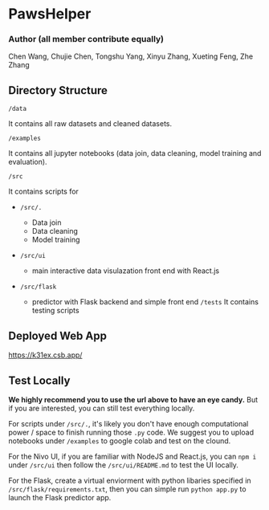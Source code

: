 # PawsHelper

### Author (all member contribute equally)
Chen Wang, Chujie Chen, Tongshu Yang, Xinyu Zhang, Xueting Feng, Zhe Zhang

## Directory Structure
`/data`

It contains all raw datasets and cleaned datasets.

`/examples`

It contains all jupyter notebooks (data join, data cleaning, model training and evaluation).

`/src`

It contains scripts for 

- `/src/.`
    - Data join
    - Data cleaning
    - Model training

- `/src/ui`
    - main interactive data visulazation front end with React.js 

- `/src/flask`
    - predictor with Flask backend and simple front end
`/tests`
It contains testing scripts 

## Deployed Web App
https://k31ex.csb.app/

## Test Locally
**We highly recommend you to use the url above to have an eye candy.** But if you are interested, you can still test everything locally.

For scripts under `/src/.`, it's likely you don't have enough computational power / space to finish running those `.py` code. We suggest you to upload notebooks under `/examples` to google colab and test on the clound.

For the Nivo UI, if you are familiar with NodeJS and React.js, you can `npm i` under `/src/ui` then follow the `/src/ui/README.md` to test the UI locally.

For the Flask, create a virtual enviorment with python libaries specified in `/src/flask/requirements.txt`, then you can simple run `python app.py` to launch the Flask predictor app.

